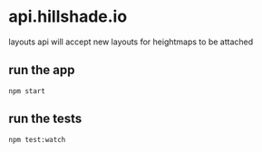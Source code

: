 # api.hillshade.io

layouts api will accept new layouts for heightmaps to be attached

## run the app

```
npm start
```

## run the tests

```
npm test:watch
```
